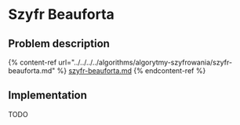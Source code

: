 # Szyfr Beauforta

## Problem description

{% content-ref url="../../../../algorithms/algorytmy-szyfrowania/szyfr-beauforta.md" %}
[szyfr-beauforta.md](../../../../algorithms/algorytmy-szyfrowania/szyfr-beauforta.md)
{% endcontent-ref %}

## Implementation

TODO
